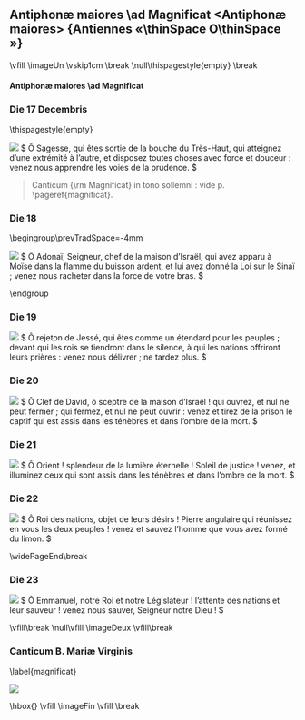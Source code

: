 ## Antiphonæ maiores \\ad Magnificat <Antiphonæ maiores> {Antiennes «\thinSpace O\thinSpace »}

\vfill
\imageUn
\vskip1cm
\break
\null\thispagestyle{empty}
\break

#### Antiphonæ maiores \\ad Magnificat

### Die 17 Decembris

\thispagestyle{empty}

![](o_sapientia)
$
Ô Sagesse, qui êtes sortie de la bouche du Très-Haut,
qui atteignez d’une extrémité à l’autre, et disposez
toutes choses avec force et douceur : venez nous apprendre les voies de la prudence.
$

> Canticum {\rm Magníficat} in tono sollemni : vide p. \pageref{magnificat}.

### Die 18

\begingroup\prevTradSpace=-4mm

![](o_adonai)
$
Ô Adonaï, Seigneur, chef de la maison d’Israël,
qui avez apparu à Moïse dans la flamme du buisson ardent,
et lui avez donné la Loi sur le Sinaï ; venez nous racheter dans la force de votre bras.
$

\endgroup

### Die 19

![](o_radix_jesse)
$
Ô rejeton de Jessé, qui êtes comme un étendard pour les peuples ;
devant qui les rois se tiendront dans le silence, à qui les nations offriront leurs prières :
venez nous délivrer ; ne tardez plus.
$

### Die 20

![](o_clavis_david_et_sceptrum)
$
Ô Clef de David, ô sceptre de la maison d’Israël ! qui ouvrez, et nul ne peut fermer ;
qui fermez, et nul ne peut ouvrir : venez et tirez de la prison le captif qui est assis dans les ténèbres et dans l’ombre de la mort.
$

### Die 21

![](o_oriens_splendor_lucis)
$
Ô Orient ! splendeur de la lumière éternelle ! Soleil de justice !
venez, et illuminez ceux qui sont assis dans les ténèbres et dans l’ombre de la mort.
$

### Die 22

![](o_rex_gentium)
$
Ô Roi des nations, objet de leurs désirs ! Pierre angulaire qui réunissez en vous les deux peuples !
venez et sauvez l’homme que vous avez formé du limon.
$

\widePageEnd\break

### Die 23

![](o_emmanuel)
$
Ô Emmanuel, notre Roi et notre Législateur ! l’attente des nations et leur sauveur !
venez nous sauver, Seigneur notre Dieu !
$

\vfill\break
\null\vfill
\imageDeux
\vfill\break

### Canticum B. Mariæ Virginis

\label{magnificat}

![](magnificat)

\hbox{}
\vfill
\imageFin
\vfill
\break
